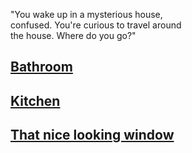 "You wake up in a mysterious house,  
confused. You're curious to travel around  
the house. Where do you go?"

[Bathroom](bathroom.md)  
---
[Kitchen](kitchen.md)  
---
[That nice looking window](window.md)
---
